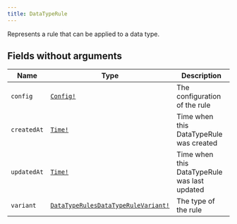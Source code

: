```yaml
---
title: DataTypeRule
---
```


Represents a rule that can be applied to a data type.

## Fields without arguments

| Name | Type | Description |
|------|------|-------------|
| `config` | [`Config!`](../union/config.md) | The configuration of the rule |
| `createdAt` | [`Time!`](../scalar/time.md) | Time when this DataTypeRule was created |
| `updatedAt` | [`Time!`](../scalar/time.md) | Time when this DataTypeRule was last updated |
| `variant` | [`DataTypeRulesDataTypeRuleVariant!`](../enum/datatyperulesdatatyperulevariant.md) | The type of the rule |

